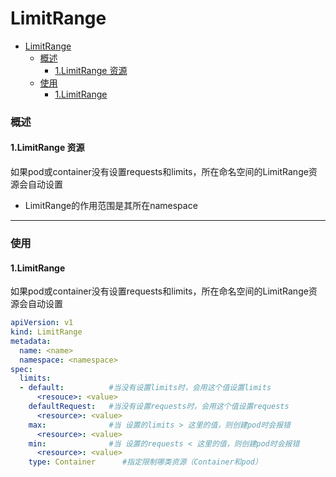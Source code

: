 # LimitRange

<!-- @import "[TOC]" {cmd="toc" depthFrom=1 depthTo=6 orderedList=false} -->
<!-- code_chunk_output -->

- [LimitRange](#limitrange)
    - [概述](#概述)
      - [1.LimitRange 资源](#1limitrange-资源)
    - [使用](#使用)
      - [1.LimitRange](#1limitrange)

<!-- /code_chunk_output -->

### 概述

#### 1.LimitRange 资源
如果pod或container没有设置requests和limits，所在命名空间的LimitRange资源会自动设置
* LimitRange的作用范围是其所在namespace

***

### 使用

#### 1.LimitRange
如果pod或container没有设置requests和limits，所在命名空间的LimitRange资源会自动设置
```yaml
apiVersion: v1
kind: LimitRange
metadata:
  name: <name>
  namespace: <namespace>
spec:
  limits:
  - default:          #当没有设置limits时，会用这个值设置limits
      <resouce>: <value>
    defaultRequest:   #当没有设置requests时，会用这个值设置requests
      <resource>: <value>
    max:              #当 设置的limits > 这里的值，则创建pod时会报错
      <resource>: <value>
    min:              #当 设置的requests < 这里的值，则创建pod时会报错
      <resource>: <value>
    type: Container      #指定限制哪类资源（Container和pod）
```
